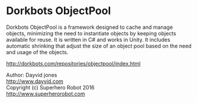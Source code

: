 Dorkbots ObjectPool
=================

Dorkbots ObjectPool is a framework designed to cache and manage objects, minimizing the need to instantiate objects by keeping objects available for reuse. It is written in C# and works in Unity. It includes automatic shrinking that adjust the size of an object pool based on the need and usage of the objects.

http://dorkbots.com/repositories/objectpool/index.html

Author: Dayvid jones<br>
http://www.dayvid.com<br>
Copyright (c) Superhero Robot 2016<br>
http://www.superherorobot.com